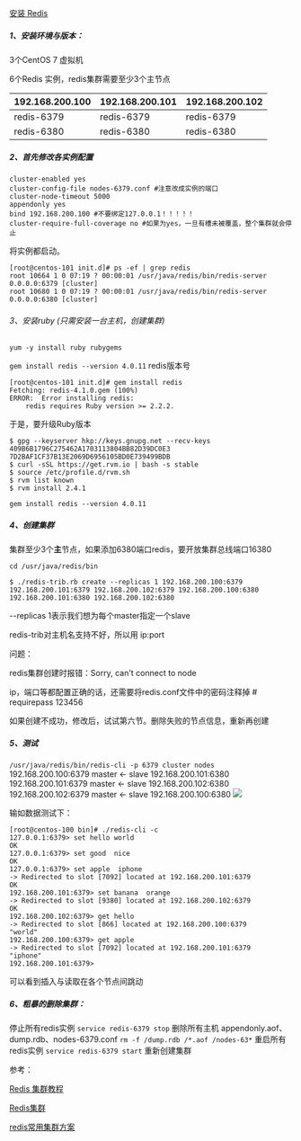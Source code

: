[安装 Redis](04-安装-Redis.md)

##### 1、安装环境与版本：

3个CentOS 7 虚拟机

6个Redis 实例，redis集群需要至少3个主节点

| 192.168.200.100 | 192.168.200.101 | 192.168.200.102 |
| --------------- | --------------- | --------------- |
| redis-6379      | redis-6379      | redis-6379      |
| redis-6380      | redis-6380      | redis-6380      |



##### 2、首先修改各实例配置

```
cluster-enabled yes
cluster-config-file nodes-6379.conf #注意改成实例的端口
cluster-node-timeout 5000
appendonly yes
bind 192.168.200.100 #不要绑定127.0.0.1！！！！！
cluster-require-full-coverage no #如果为yes，一旦有槽未被覆盖，整个集群就会停止
```

将实例都启动。

```
[root@centos-101 init.d]# ps -ef | grep redis
root 10664 1 0 07:19 ? 00:00:01 /usr/java/redis/bin/redis-server 0.0.0.0:6379 [cluster]
root 10680 1 0 07:19 ? 00:00:01 /usr/java/redis/bin/redis-server 0.0.0.0:6380 [cluster]

```



###### 3、安装ruby (只需安装一台主机，创建集群)

```yum -y install ruby rubygems```

```gem install redis --version 4.0.11``` redis版本号

```
[root@centos-101 init.d]# gem install redis
Fetching: redis-4.1.0.gem (100%)
ERROR:  Error installing redis:
	redis requires Ruby version >= 2.2.2.

```

于是，要升级Ruby版本

```
$ gpg --keyserver hkp://keys.gnupg.net --recv-keys 409B6B1796C275462A1703113804BB82D39DC0E3 7D2BAF1CF37B13E2069D6956105BD0E739499BDB
$ curl -sSL https://get.rvm.io | bash -s stable
$ source /etc/profile.d/rvm.sh
$ rvm list known
$ rvm install 2.4.1
```

```gem install redis --version 4.0.11```

##### 4、创建集群

集群至少3个**主**节点，如果添加6380端口redis，要开放集群总线端口16380

```cd /usr/java/redis/bin```

```
$ ./redis-trib.rb create --replicas 1 192.168.200.100:6379 192.168.200.101:6379 192.168.200.102:6379 192.168.200.100:6380 192.168.200.101:6380 192.168.200.102:6380 
```

--replicas 1表示我们想为每个master指定一个slave

redis-trib对主机名支持不好，所以用 ip:port



问题：

redis集群创建时报错：Sorry, can't connect to node 

ip，端口等都配置正确的话，还需要将redis.conf文件中的密码注释掉    # requirepass 123456

如果创建不成功，修改后，试试第六节。删除失败的节点信息，重新再创建

##### 5、测试

```/usr/java/redis/bin/redis-cli -p 6379 cluster nodes```
192.168.200.100:6379 master  ←  slave 192.168.200.101:6380
192.168.200.101:6379 master  ←  slave 192.168.200.102:6380
192.168.200.102:6379 master  ←  slave 192.168.200.100:6380
![](../images/16025102-a19a21f4ade4345e.png)




输如数据测试下：

```
[root@centos-100 bin]# ./redis-cli -c
127.0.0.1:6379> set hello world
OK
127.0.0.1:6379> set good  nice
OK
127.0.0.1:6379> set apple  iphone
-> Redirected to slot [7092] located at 192.168.200.101:6379
OK
192.168.200.101:6379> set banana  orange
-> Redirected to slot [9380] located at 192.168.200.102:6379
OK
192.168.200.102:6379> get hello
-> Redirected to slot [866] located at 192.168.200.100:6379
"world"
192.168.200.100:6379> get apple
-> Redirected to slot [7092] located at 192.168.200.101:6379
"iphone"
192.168.200.101:6379> 
```
可以看到插入与读取在各个节点间跳动

##### 6、粗暴的删除集群：
停止所有redis实例 ```service redis-6379 stop```
删除所有主机 appendonly.aof、dump.rdb、nodes-6379.conf ```rm -f /dump.rdb /*.aof /nodes-63*```
重启所有redis实例 ```service redis-6379 start```
重新创建集群

参考：

 [Redis 集群教程](http://www.redis.cn/topics/cluster-tutorial.html)

 [Redis集群](https://www.cnblogs.com/cjsblog/p/9048545.html)

 [redis常用集群方案](https://www.jianshu.com/p/1ecbd1a88924)

